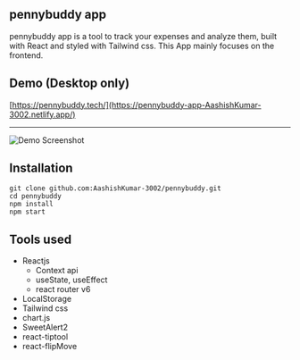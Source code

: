 ## pennybuddy app

pennybuddy app is a tool to track your expenses and analyze them, built with React and styled with Tailwind css. This App mainly focuses on the frontend.


## Demo (Desktop only)
[https://pennybuddy.tech/](https://pennybuddy-app-AashishKumar-3002.netlify.app/)

---
![Demo Screenshot](https://github.com/user-attachments/assets/e6961d0c-6b94-42f3-9a2b-75e5ffa6b6fb)


## Installation

```plaintext
git clone github.com:AashishKumar-3002/pennybuddy.git
cd pennybuddy
npm install
npm start
```

## Tools used

-   Reactjs
    -   Context api
    -   useState, useEffect
    -   react router v6
-   LocalStorage
-   Tailwind css
-   chart.js
-   SweetAlert2
-   react-tiptool
-   react-flipMove

